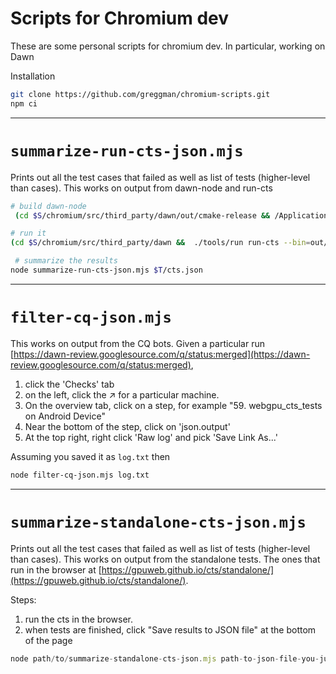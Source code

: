 # Scripts for Chromium dev

These are some personal scripts for chromium dev. In particular, working on Dawn

Installation

```sh
git clone https://github.com/greggman/chromium-scripts.git
npm ci
```

---

`summarize-run-cts-json.mjs`
===============================

Prints out all the test cases that failed as well as list of tests (higher-level than cases).
This works on output from dawn-node and run-cts

```sh
# build dawn-node
 (cd $S/chromium/src/third_party/dawn/out/cmake-release && /Applications/CMake.app/Contents/bin/cmake $S/chromium/src/third_party/dawn -GNinja -DCMAKE_BUILD_TYPE=Release -DDAWN_BUILD_NODE_BINDINGS=1 -DCMAKE_OSX_SYSROOT=/Applications/Xcode.app/Contents/Developer/Platforms/MacOSX.platform/Developer/SDKs/MacOSX.sdk && ninja dawn.node)

# run it
(cd $S/chromium/src/third_party/dawn &&  ./tools/run run-cts --bin=out/cmake-release --cts=$S/gpuweb/cts --log=$T/cts.txt --output=$T/cts.json  'webgpu:api,*')

 # summarize the results
node summarize-run-cts-json.mjs $T/cts.json
```

---

`filter-cq-json.mjs`
====================

This works on output from the CQ bots. Given a particular run [https://dawn-review.googlesource.com/q/status:merged](https://dawn-review.googlesource.com/q/status:merged),

1. click the 'Checks' tab
2. on the left, click the ↗️ for a particular machine.
3. On the overview tab, click on a step, for example "59. webgpu_cts_tests on Android Device"
4. Near the bottom of the step, click on 'json.output'
5. At the top right, right click 'Raw log' and pick 'Save Link As...'

Assuming you saved it as `log.txt` then

```sh
node filter-cq-json.mjs log.txt
```

---

`summarize-standalone-cts-json.mjs`
===================================

Prints out all the test cases that failed as well as list of tests (higher-level than cases).
This works on output from the standalone tests. The ones that run in the browser at
[https://gpuweb.github.io/cts/standalone/](https://gpuweb.github.io/cts/standalone/).

Steps:

1. run the cts in the browser.
2. when tests are finished, click "Save results to JSON file" at the bottom of the page

```js
node path/to/summarize-standalone-cts-json.mjs path-to-json-file-you-just-downloaded
```
